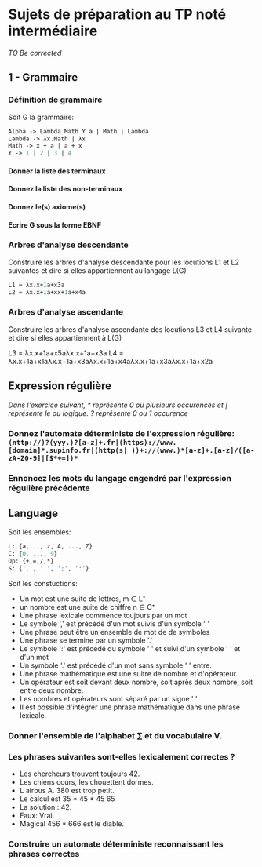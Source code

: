 # Sujets de préparation au TP noté intermédiaire

*TO Be corrected*

## 1 - Grammaire

### Définition de grammaire

Soit G la grammaire:

```Ocaml
Alpha -> Lambda Math Y a | Math | Lambda
Lambda -> λx.Math | λx
Math -> x + a | a + x
Y -> 1 | 2 | 3 | 4
```

#### Donner la liste des terminaux

#### Donnez la liste des non-terminaux

#### Donnez le(s) axiome(s)

#### Ecrire G sous la forme EBNF

### Arbres d'analyse descendante

Construire les arbres d'analyse descendante pour les locutions L1 et L2 suivantes et dire si elles appartiennent au langage L(G)

```OCaml
L1 = λx.x+1a+x3a
L2 = λx.x+1a+xx+1a+x4a
```
### Arbres d'analyse ascendante

Construire les arbres d'analyse ascendante des locutions L3 et L4 suivante et dire si elles appartiennent à L(G)

L3 = λx.x+1a+x5aλx.x+1a+x3a
L4 = λx.x+1a+x1aλx.x+1a+x3aλx.x+1a+x4aλx.x+1a+x3aλx.x+1a+x2a

## Expression régulière

*Dans l'exercice suivant, \* représente 0 ou plusieurs occurences et | représente le ou logique. ? représente 0 ou 1 occurence*

### Donnez l'automate déterministe de l'expression régulière: `(nttp://)?(yyy.)?[a-z]+.fr|(https)://www.[domain]*.supinfo.fr|(http(s| ))+://(www.)*[a-z]+.[a-z]/([a-zA-Z0-9]|[$*+=])*`

### Ennoncez les mots du langage engendré par l'expression régulière précédente

## Language
 
Soit les ensembles:
```OCAml
L: {a,..., z, A, ..., Z}
C: {0, ..., 9}
Op: {+,=,/,*}
S: {',', ' ', ';', ':'}
```

Soit les constuctions:

- Un mot est une suite de lettres, m ∈ L⁺
- un nombre est une suite de chiffre n ∈ C⁺
- Une phrase lexicale commence toujours par un mot
- Le symbole ',' est précédé d'un mot suivis d'un symbole ' '
- Une phrase peut être un ensemble de mot de de symboles
- Une phrase se termine par un symbole '.'
- Le symbole ':' est précédé du symbole ' ' et suivi d'un symbole ' ' et d'un mot
- Un symbole '.' est précédé d'un mot sans symbole ' ' entre.
- Une phrase mathématique est une suitre de nombre et d'opérateur. 
- Un opérateur est soit devant deux nombre, soit après deux nombre, soit entre deux nombre. 
- Les nombres et opérateurs sont séparé par un signe ' '
- Il est possible d'intégrer une phrase mathématique dans une phrase lexicale. 

### Donner l'ensemble de l'alphabet ∑ et du vocabulaire V.

### Les phrases suivantes sont-elles lexicalement correctes ?

- Les chercheurs trouvent toujours 42.
- Les chiens cours, les chouettent dormes.
- L airbus A. 380  est trop petit.
- Le calcul est 35 + 45 * 45 65
- La solution : 42.
- Faux: Vrai.
- Magical 456 * 666 est le diable. 

### Construire un automate déterministe reconnaissant les phrases correctes

